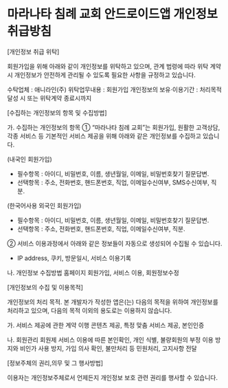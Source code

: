 # 마라나타 침례 교회 안드로이드앱 개인정보취급방침

[개인정보 취급 위탁]

회원가입을 위해 아래와 같이 개인정보를 위탁하고 있으며, 관계 법령에 따라 위탁 계약 시 개인정보가 안전하게 관리될 수 있도록 필요한 사항을 규정하고 있습니다.

수탁업체 : 애니라인(주)
위탁업무내용 : 회원가입
개인정보의 보유·이용기간 : 처리목적 달성 시 또는 위탁계약 종료시까지 


[수집하는 개인정보의 항목 및 수집방법]

가. 수집하는 개인정보의 항목
① “마라나타 침례 교회”는 회원가입, 원활한 고객상담, 각종 서비스 등 기본적인 서비스 제공을 위해 아래와 같은 개인정보를 수집하고 있습니다.

(내국인 회원가입)
- 필수항목 : 아이디, 비밀번호, 이름, 생년월일, 이메일, 비밀번호찾기 질문답변.
- 선택항목 : 주소, 전화번호, 핸드폰번호, 직업, 이메일수신여부, SMS수신여부, 직분.

(한국어사용 외국인 회원가입)
- 필수항목 : 아이디, 비밀번호, 이름, 생년월일, 이메일, 비밀번호찾기 질문답변.
- 선택항목 : 주소, 전화번호, 핸드폰번호, 직업, 이메일수신여부, 직분.

② 서비스 이용과정에서 아래와 같은 정보들이 자동으로 생성되어 수집될 수 있습니다.
- IP address, 쿠키, 방문일시, 서비스 이용기록


나. 개인정보 수집방법
홈페이지 회원가입, 서비스 이용, 회원정보수정 



[개인정보의 수집 및 이용목적]

개인정보의 처리 목적. 본 개발자가 작성한 앱은(는) 다음의 목적을 위하여 개인정보를 처리하고 있으며, 다음의 목적 이외의 용도로는 이용하지 않습니다.

가. 서비스 제공에 관한 계약 이행
콘텐츠 제공, 특정 맞춤 서비스 제공, 본인인증

나. 회원관리
회원제 서비스 이용에 따른 본인확인, 개인 식별, 불량회원의 부정 이용 방지와 
비인가 사용 방지, 가입 의사 확인, 불만처리 등 민원처리, 고지사항 전달



[정보주체의 권리,의무 및 그 행사방법]

이용자는 개인정보주체로서 언제든지 개인정보 보호 관련 권리를 행사할 수 있습니다.
